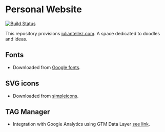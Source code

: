 # Personal Website

[![Build Status](https://cloud.drone.io/api/badges/juliantellez/personal-website/status.svg)](https://cloud.drone.io/juliantellez/personal-website)

This repository provisions [juliantellez.com](https://juliantellez.com). A space dedicated to doodles and ideas.

## Fonts

- Downloaded from [Google fonts](https://fonts.google.com/specimen/Roboto).

## SVG icons

- Downloaded from [simpleicons](https://simpleicons.org/).

## TAG Manager

- Integration with Google Analytics using GTM Data Layer [see link](https://support.usabilla.com/hc/en-us/articles/360015738812-Integration-with-Google-Analytics-using-GTM-Data-Layer).

